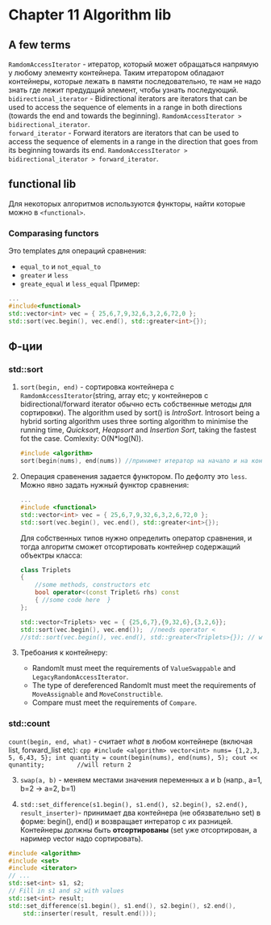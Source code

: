# Chapter 11 Algorithm lib
## A few terms
`RamdomAccessIterator` - итератор, который может обращаться напрямую у любому элементу контейнера. Таким итератором обладают контейнеры, которые лежать в памяти последовательно, те нам не надо знать где лежит предудщий элемент, чтобы узнать последующий.     
`bidirectional_iterator` - Bidirectional iterators are iterators that can be used to access the sequence of elements in a range in both directions (towards the end and towards the beginning). `RamdomAccessIterator > bidirectional_iterator`.    
`forward_iterator` - Forward iterators are iterators that can be used to access the sequence of elements in a range in the direction that goes from its beginning towards its end. `RamdomAccessIterator > bidirectional_iterator > forward_iterator`.    

## functional lib
Для некоторых алгоритмов используются функторы, найти которые можно в `<functional>`.    
### Comparasing functors
Это templates для операций сравнения:
- `equal_to` и `not_equal_to`
- `greater` и `less` 
- `greate_equal` и `less_equal` 
Пример:
```cpp
...
#include<functional>
std::vector<int> vec = { 25,6,7,9,32,6,3,2,6,72,0 };
std::sort(vec.begin(), vec.end(), std::greater<int>{});
```

## Ф-ции
### std::sort              
1. `sort(begin, end)` - сортировка контейнера c `RamdomAccessIterator`(string, array etc; у контейнеров с bidirectional/forward iterator обычно есть собственные методы для сортировки). The algorithm used by sort() is *IntroSort*. Introsort being a hybrid sorting algorithm uses three sorting algorithm to minimise the running time, *Quicksort*, *Heapsort* and *Insertion Sort*, taking the fastest fot the case. Comlexity: O(N*log(N)).          
    ```cpp
    #include <algorithm>
    sort(begin(nums), end(nums)) //принимет итератор на начало и на конец
    ```

2. Операция сравенения задается функтором. По дефолту это `less`. Можно явно задать нужный функтор сравнения:
    ```cpp
    ...
    #include <functional>
    std::vector<int> vec = { 25,6,7,9,32,6,3,2,6,72,0 };
    std::sort(vec.begin(), vec.end(), std::greater<int>{});
    ```
    Для собственных типов нужно определить оператор сравнения, и тогда алгоритм сможет отсортировать контейнер содержащий объектры класса:
    ```cpp
    class Triplets
    {
        //some methods, constructors etc
        bool operator<(const Triplet& rhs) const
        { //some code here  }
    };
    
    std::vector<Triplets> vec = { {25,6,7},{9,32,6},{3,2,6}};
    std::sort(vec.begin(), vec.end());  //needs operator <
    //std::sort(vec.begin(), vec.end(), std::greater<Triplets>{}); // would need operator >
    ```
    
3. Требоания к контейнеру:
    - RandomIt must meet the requirements of `ValueSwappable` and `LegacyRandomAccessIterator`.
    - The type of dereferenced RandomIt must meet the requirements of `MoveAssignable` and `MoveConstructible`.
    - Compare must meet the requirements of `Compare`.
 
### std::count 
`count(begin, end, what)` - считает *what* в любом контейнере (включая list, forward_list etc):
    ```cpp
    #include <algorithm>
    vector<int> nums= {1,2,3, 5, 6,43, 5};
    int quantity = count(begin(nums), end(nums), 5);
    cout << qunantity;         //will return 2
    ```

3. `swap(a, b)` - меняем местами значения переменных a и b (напр., a=1, b=2 -> a=2, b=1)

4. `std::set_difference(s1.begin(), s1.end(), s2.begin(), s2.end(), result_inserter)`- принимает два контейнера (не обязвательно set) в форме: begin(), end() и возвращает интератор с их разницей. Контейнеры должны быть **отсортированы** (set уже отсортирован, а наример vector надо сортировать).    
```cpp
#include <algorithm>
#include <set>
#include <iterator>
// ...
std::set<int> s1, s2;
// Fill in s1 and s2 with values
std::set<int> result;
std::set_difference(s1.begin(), s1.end(), s2.begin(), s2.end(),
    std::inserter(result, result.end()));
